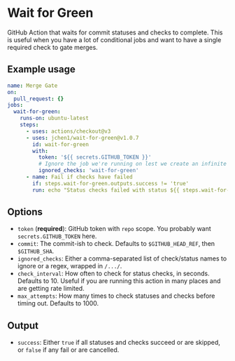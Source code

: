 # Wait for Green

GitHub Action that waits for commit statuses and checks to complete. This is useful when you have a lot of conditional jobs and want to have a single required check to gate merges.

## Example usage

```yaml
name: Merge Gate
on: 
  pull_request: {}
jobs:
  wait-for-green:
    runs-on: ubuntu-latest
    steps:
      - uses: actions/checkout@v3
      - uses: jchen1/wait-for-green@v1.0.7
        id: wait-for-green
        with:
          token: '${{ secrets.GITHUB_TOKEN }}'
          # Ignore the job we're running on lest we create an infinite loop
          ignored_checks: 'wait-for-green'
      - name: Fail if checks have failed
        if: steps.wait-for-green.outputs.success != 'true'
        run: echo "Status checks failed with status ${{ steps.wait-for-green.outputs.success }}!" && exit 1

```

## Options

- `token` (**required**): GitHub token with `repo` scope. You probably want `secrets.GITHUB_TOKEN` here.
- `commit`: The commit-ish to check. Defaults to `$GITHUB_HEAD_REF`, then `$GITHUB_SHA`.
- `ignored_checks`: Either a comma-separated list of check/status names to ignore or a regex, wrapped in `/.../`.
- `check_interval`: How often to check for status checks, in seconds. Defaults to 10. Useful if you are running this action in many places and are getting rate limited.
- `max_attempts`: How many times to check statuses and checks before timing out. Defaults to 1000.

## Output

- `success`: Either `true` if all statuses and checks succeed or are skipped, or `false` if any fail or are cancelled.
